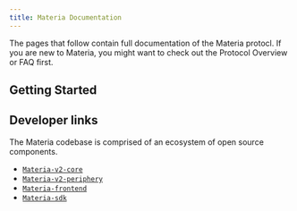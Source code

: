```yaml
---
title: Materia Documentation
---
```


The pages that follow contain full documentation of the Materia protocl. If you are new to Materia, you might want to check out the <Link to="/docs/materia/protocol-overview">Protocol Overview</Link> or <Link to="/faq">FAQ</Link> first.

## Getting Started

<Wizard />

## Developer links

The Materia codebase is comprised of an ecosystem of open source components.

- [`Materia-v2-core`](https://github.com/Materia/Materia-v2-core)
- [`Materia-v2-periphery`](https://github.com/Materia/Materia-v2-periphery)
- [`Materia-frontend`](https://github.com/Materia/Materia-frontend)
- [`Materia-sdk`](https://github.com/Materia/Materia-sdk)